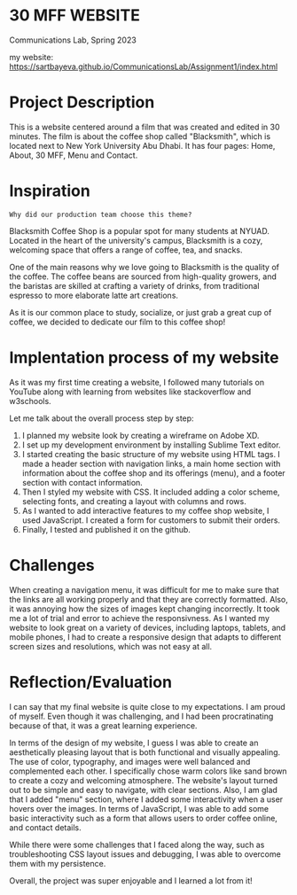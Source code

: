 # 30 MFF WEBSITE
Communications Lab, Spring 2023

my website: https://sartbayeva.github.io/CommunicationsLab/Assignment1/index.html

# Project Description
This is a website centered around a film that was created and edited in 30 minutes. The film is about the coffee shop called "Blacksmith", which is located next to New York University Abu Dhabi. It has four pages: Home, About, 30 MFF, Menu and Contact.

# Inspiration
    Why did our production team choose this theme?
    
Blacksmith Coffee Shop is a popular spot for many students at NYUAD. Located in the heart of the university's campus, Blacksmith is a cozy, welcoming space that offers a range of coffee, tea, and snacks.

One of the main reasons why we love going to Blacksmith is the quality of the coffee. The coffee beans are sourced from high-quality growers, and the baristas are skilled at crafting a variety of drinks, from traditional espresso to more elaborate latte art creations. 

As it is our common place to study, socialize, or just grab a great cup of coffee, we decided to dedicate our film to this coffee shop!

# Implentation process of my website

As it was my first time creating a website, I followed many tutorials on YouTube along with learning from websites like stackoverflow and w3schools.

Let me talk about the overall process step by step:
1. I planned my website look by creating a wireframe on Adobe XD. 
2. I set up my development environment by installing Sublime Text editor.
3. I started creating the basic structure of my website using HTML tags. I made a header section with navigation links, a main home section with information about the coffee shop and its offerings (menu), and a footer section with contact information.
4. Then I styled my website with CSS. It included adding a color scheme, selecting fonts, and creating a layout with columns and rows.
5. As I wanted to add interactive features to my coffee shop website, I used JavaScript. I created a form for customers to submit their orders.
6. Finally, I tested and published it on the github.

# Challenges

When creating a navigation menu, it was difficult for me to make sure that the links are all working properly and that they are correctly formatted. Also, it was annoying how the sizes of images kept changing incorrectly. It took me a lot of trial and error to achieve the responsivness. As I wanted my website to look great on a variety of devices, including laptops, tablets, and mobile phones, I had to create a responsive design that adapts to different screen sizes and resolutions, which was not easy at all. 

# Reflection/Evaluation

I can say that my final website is quite close to my expectations. I am proud of myself. Even though it was challenging, and I had been procratinating because of that, it was a great learning experience. 

In terms of the design of my website, I guess I was able to create an aesthetically pleasing layout that is both functional and visually appealing. The use of color, typography, and images were well balanced and complemented each other. I specifically chose warm colors like sand brown to create a cozy and welcoming atmosphere. The website's layout turned out to be simple and easy to navigate, with clear sections. Also, I am glad that I added "menu" section, where I added some interactivity when a user hovers over the images. In terms of JavaScript, I was able to add some basic interactivity such as a form that allows users to order coffee online, and contact details.

While there were some challenges that I faced along the way, such as troubleshooting CSS layout issues and debugging, I was able to overcome them with my persistence.

Overall, the project was super enjoyable and I learned a lot from it!

